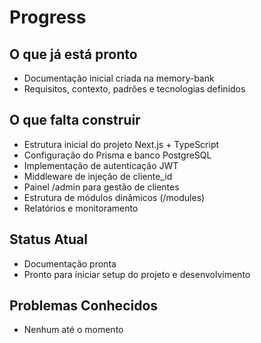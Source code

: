 # Progress

## O que já está pronto
- Documentação inicial criada na memory-bank
- Requisitos, contexto, padrões e tecnologias definidos

## O que falta construir
- Estrutura inicial do projeto Next.js + TypeScript
- Configuração do Prisma e banco PostgreSQL
- Implementação de autenticação JWT
- Middleware de injeção de cliente_id
- Painel /admin para gestão de clientes
- Estrutura de módulos dinâmicos (/modules)
- Relatórios e monitoramento

## Status Atual
- Documentação pronta
- Pronto para iniciar setup do projeto e desenvolvimento

## Problemas Conhecidos
- Nenhum até o momento 
